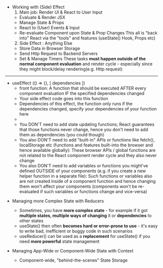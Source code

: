- Working with (Side) Effect
  1. Main job: Render UI & React to User Input
  - Evaluate & Render JSX
  - Manage State & Props
  - React to (User) Events & Input
  - Re-evaluate Component upon State & Prop Changes
    This all is "back into" React via the "tools" and features (useState() Hook, Props etc)
  2. Side Effect : Anything Else
  - Store Data in Browser Storage
  - Send Http Request to Backend Servers
  - Set & Manage Timers
    These tasks **must happen outside of the normal component evaluation** and render cycle - especially since they might block/delay rendering(e.g. Http request)

---

- useEffect (() => {}, [ dependencies ])
  - front function: A function that should be executed AFTER every component evaluation IF the specified dependencies changed
  - Your side effect code goes into this function
  - Dependencies of this effect, the function only runs if the dependencies changed, specify your dependencies of your function here
  -
  - You DON'T need to add state updating functions; React guarantees that those functions never change, hence you don't need to add them as dependencies (you could though)
  - You also DON'T need to add "built-in" APIs or functions like fetch(), localStorage etc (functions and features built-into the browser and hence available globally): These browser APIs / global functions are not related to the React component render cycle and they also never change
  - You also DON'T need to add variables or functions you might've defined OUTSIDE of your components (e.g. if you create a new helper function in a separate file): Such functions or variables also are not created inside of a component function and hence changing them won't affect your components (components won't be re-evaluated if such variables or functions change and vice-versa)

* Managing more Complex State with Reducers

  - Sometimes, you have **more complex state** - for example if it got **multiple states, multiple ways of changing** it or **dependencies** to other states
  - useState() then often **becomes hard or error-prone to use** - it's easy to write bad, inefficient or buggy code in such scenarios
  - useReducer() can be used as a **replacement** for useState() if you need **more powerful** state management

* Managing App-Wide or Component-Wide State with Context
  - Component-wide, "behind-the-scenes" State Storage
